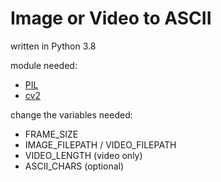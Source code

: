 # Image or Video to ASCII
written in Python 3.8

module needed:  
- [PIL](https://pypi.org/project/Pillow/)  
- [cv2](https://pypi.org/project/opencv-python/)  

change the variables needed:
- FRAME_SIZE
- IMAGE_FILEPATH / VIDEO_FILEPATH
- VIDEO_LENGTH (video only)
- ASCII_CHARS (optional)
